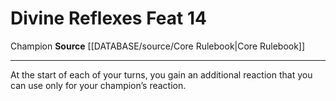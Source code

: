 ﻿---
feat: Divine Reflexes
id: '253'
level: '14'
name: Divine Reflexes
rarity: Common
source: '[[DATABASE/source/Core Rulebook|Core Rulebook]]'
trait:
- '[[DATABASE/trait/Champion|Champion]]'
type: Feat

---
# Divine Reflexes <span class="item-type">Feat 14</span>

<span class="item-trait">Champion</span>
**Source** [[DATABASE/source/Core Rulebook|Core Rulebook]]

---
At the start of each of your turns, you gain an additional reaction that you can use only for your champion’s reaction.